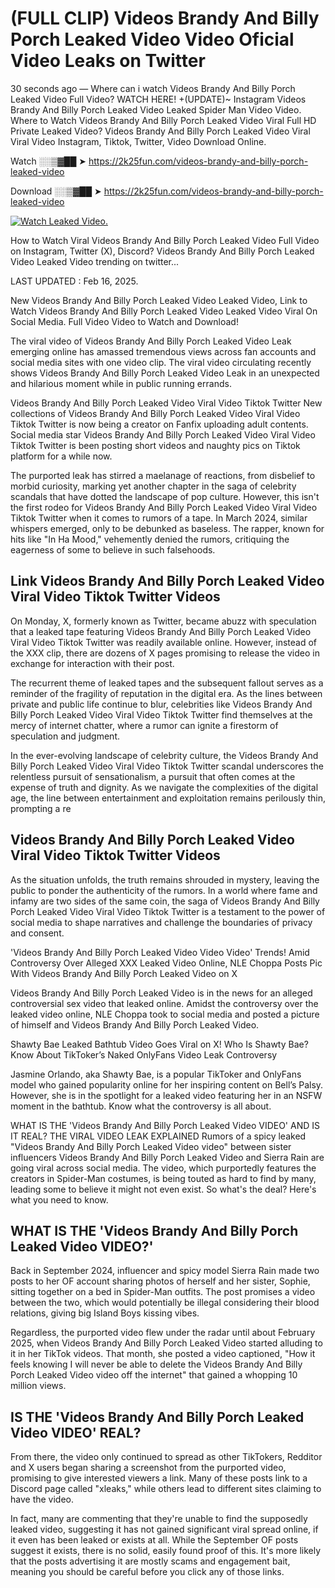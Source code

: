 # (FULL CLIP) Videos Brandy And Billy Porch Leaked Video Video Oficial Video Leaks on Twitter

30 seconds ago — Where can i watch Videos Brandy And Billy Porch Leaked Video Full Video? WATCH HERE! +(UPDATE)~ Instagram Videos Brandy And Billy Porch Leaked Video Leaked Spider Man Video Video. Where to Watch Videos Brandy And Billy Porch Leaked Video Viral Full HD Private Leaked Video? Videos Brandy And Billy Porch Leaked Video Viral Viral Video Instagram, Tiktok, Twitter, Video Download Online.

Watch ░░▒▓██ ➤ https://2k25fun.com/videos-brandy-and-billy-porch-leaked-video

Download ░░▒▓██ ➤ https://2k25fun.com/videos-brandy-and-billy-porch-leaked-video

[![Watch Leaked Video.](https://miro.medium.com/v2/resize:fit:828/format:webp/1*cilzJN44JGOrTw9NJCrNHA.gif "Watch Leaked Video")](https://2k25fun.com/videos-brandy-and-billy-porch-leaked-video)

How to Watch Viral Videos Brandy And Billy Porch Leaked Video Full Video on Instagram, Twitter (X), Discord? Videos Brandy And Billy Porch Leaked Video Leaked Video trending on twitter...

LAST UPDATED : Feb 16, 2025.

New Videos Brandy And Billy Porch Leaked Video Leaked Video, Link to Watch Videos Brandy And Billy Porch Leaked Video Leaked Video Viral On Social Media. Full Video Video to Watch and Download!

The viral video of Videos Brandy And Billy Porch Leaked Video Leak emerging online has amassed tremendous views across fan accounts and social media sites with one video clip. The viral video circulating recently shows Videos Brandy And Billy Porch Leaked Video Leak in an unexpected and hilarious moment while in public running errands.

Videos Brandy And Billy Porch Leaked Video Viral Video Tiktok Twitter New collections of Videos Brandy And Billy Porch Leaked Video Viral Video Tiktok Twitter is now being a creator on Fanfix uploading adult contents. Social media star Videos Brandy And Billy Porch Leaked Video Viral Video Tiktok Twitter is been posting short videos and naughty pics on Tiktok platform for a while now.

The purported leak has stirred a maelanage of reactions, from disbelief to morbid curiosity, marking yet another chapter in the saga of celebrity scandals that have dotted the landscape of pop culture. However, this isn't the first rodeo for Videos Brandy And Billy Porch Leaked Video Viral Video Tiktok Twitter when it comes to rumors of a tape. In March 2024, similar whispers emerged, only to be debunked as baseless. The rapper, known for hits like "In Ha Mood," vehemently denied the rumors, critiquing the eagerness of some to believe in such falsehoods.

## Link Videos Brandy And Billy Porch Leaked Video Viral Video Tiktok Twitter Videos

On Monday, X, formerly known as Twitter, became abuzz with speculation that a leaked tape featuring Videos Brandy And Billy Porch Leaked Video Viral Video Tiktok Twitter was readily available online. However, instead of the XXX clip, there are dozens of X pages promising to release the video in exchange for interaction with their post.

The recurrent theme of leaked tapes and the subsequent fallout serves as a reminder of the fragility of reputation in the digital era. As the lines between private and public life continue to blur, celebrities like Videos Brandy And Billy Porch Leaked Video Viral Video Tiktok Twitter find themselves at the mercy of internet chatter, where a rumor can ignite a firestorm of speculation and judgment.

In the ever-evolving landscape of celebrity culture, the Videos Brandy And Billy Porch Leaked Video Viral Video Tiktok Twitter scandal underscores the relentless pursuit of sensationalism, a pursuit that often comes at the expense of truth and dignity. As we navigate the complexities of the digital age, the line between entertainment and exploitation remains perilously thin, prompting a re

##  Videos Brandy And Billy Porch Leaked Video Viral Video Tiktok Twitter Videos

As the situation unfolds, the truth remains shrouded in mystery, leaving the public to ponder the authenticity of the rumors. In a world where fame and infamy are two sides of the same coin, the saga of Videos Brandy And Billy Porch Leaked Video Viral Video Tiktok Twitter is a testament to the power of social media to shape narratives and challenge the boundaries of privacy and consent.

'Videos Brandy And Billy Porch Leaked Video Video Video' Trends! Amid Controversy Over Alleged XXX Leaked Video Online, NLE Choppa Posts Pic With Videos Brandy And Billy Porch Leaked Video on X

Videos Brandy And Billy Porch Leaked Video is in the news for an alleged controversial sex video that leaked online. Amidst the controversy over the leaked video online, NLE Choppa took to social media and posted a picture of himself and Videos Brandy And Billy Porch Leaked Video.

Shawty Bae Leaked Bathtub Video Goes Viral on X! Who Is Shawty Bae? Know About TikToker’s Naked OnlyFans Video Leak Controversy

Jasmine Orlando, aka Shawty Bae, is a popular TikToker and OnlyFans model who gained popularity online for her inspiring content on Bell’s Palsy. However, she is in the spotlight for a leaked video featuring her in an NSFW moment in the bathtub. Know what the controversy is all about.

WHAT IS THE 'Videos Brandy And Billy Porch Leaked Video VIDEO' AND IS IT REAL? THE VIRAL VIDEO LEAK EXPLAINED Rumors of a spicy leaked "Videos Brandy And Billy Porch Leaked Video video" between sister influencers Videos Brandy And Billy Porch Leaked Video and Sierra Rain are going viral across social media. The video, which purportedly features the creators in Spider-Man costumes, is being touted as hard to find by many, leading some to believe it might not even exist. So what's the deal? Here's what you need to know.

## WHAT IS THE 'Videos Brandy And Billy Porch Leaked Video VIDEO?'

Back in September 2024, influencer and spicy model Sierra Rain made two posts to her OF account sharing photos of herself and her sister, Sophie, sitting together on a bed in Spider-Man outfits. The post promises a video between the two, which would potentially be illegal considering their blood relations, giving big Island Boys kissing vibes.

Regardless, the purported video flew under the radar until about February 2025, when Videos Brandy And Billy Porch Leaked Video started alluding to it in her TikTok videos. That month, she posted a video captioned, "How it feels knowing I will never be able to delete the Videos Brandy And Billy Porch Leaked Video video off the internet" that gained a whopping 10 million views.

## IS THE 'Videos Brandy And Billy Porch Leaked Video VIDEO' REAL?

From there, the video only continued to spread as other TikTokers, Redditor and X users began sharing a screenshot from the purported video, promising to give interested viewers a link. Many of these posts link to a Discord page called "xleaks," while others lead to different sites claiming to have the video.

In fact, many are commenting that they're unable to find the supposedly leaked video, suggesting it has not gained significant viral spread online, if it even has been leaked or exists at all. While the September OF posts suggest it exists, there is no solid, easily found proof of this. It's more likely that the posts advertising it are mostly scams and engagement bait, meaning you should be careful before you click any of those links.